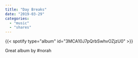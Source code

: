 ```yaml
---
title: "Day Breaks"
date: "2019-03-29"
categories:
  - "music"
  - "shares"
---
```


{{< spotify type="album" id="3MCA10J7pQrbSwhvOZjzU0" >}}

Great album by #norah
